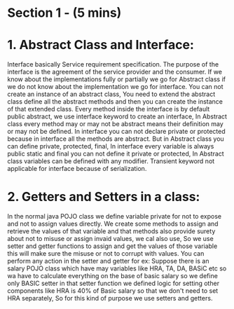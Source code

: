 # Section 1 - (5 mins) #

# 1. Abstract Class  and Interface:

Interface basically Service requirement specification. The purpose of the interface is the agreement of the service provider and the consumer. If we know about the implementations fully or partially  we go for Abstract class if we do not know about the implementation we go for interface.
You can not create an instance of an abstract class, You need to extend the abstract class define all the abstract methods and then you can create the instance of that extended class.
Every method inside the interface is by default public abstract, we use interface keyword to create an interface, In Abstract class every method may or may not be abstract means their definition may or may not be defined.
In interface you can not declare private or protected because in interface all the methods are abstract. But in Abstract class you can define private, protected, final, 
In interface every variable is always public static and final you can not define it private or protected, In Abstract class variables can be defined with any modifier.
Transient keyword not applicable for interface because of serialization.

# 2. Getters and Setters in a class:

In the normal java POJO class we define variable private for not to expose and not to assign values directly.
We create some methods to assign and retrieve the values of that variable and that methods also provide surety about not to misuse or assign invaid values, we cal also use, So we use setter and getter functions to assign and get the values of those variable this will make sure the misuse or not to corrupt with values.
You can perform any action in the setter and getter for ex: Suppose there is an salary POJO class which have may variables like HRA, TA, DA, BASiC etc so wa have to calculate everything on the base of basic salary so we define only BASIC setter in that setter function we defined logic for setting other components like HRA is 40% of Basic salary so that we don't need to set HRA separately, So for this kind of purpose we use setters and getters.
